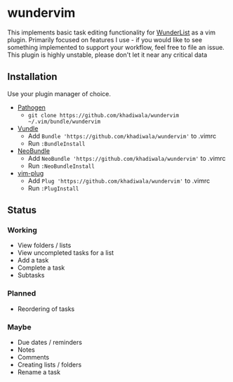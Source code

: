 # wundervim

This implements basic task editing functionality for [WunderList](http://wunderlist.com) as a vim plugin. Primarily focused on features I use - if you would like to see something implemented to support your workflow, feel free to file an issue.
This plugin is highly unstable, please don't let it near any critical data

## Installation

Use your plugin manager of choice.

- [Pathogen](https://github.com/tpope/vim-pathogen)
  - `git clone https://github.com/khadiwala/wundervim ~/.vim/bundle/wundervim`
- [Vundle](https://github.com/gmarik/vundle)
  - Add `Bundle 'https://github.com/khadiwala/wundervim'` to .vimrc
  - Run `:BundleInstall`
- [NeoBundle](https://github.com/Shougo/neobundle.vim)
  - Add `NeoBundle 'https://github.com/khadiwala/wundervim'` to .vimrc
  - Run `:NeoBundleInstall`
- [vim-plug](https://github.com/junegunn/vim-plug)
  - Add `Plug 'https://github.com/khadiwala/wundervim'` to .vimrc
  - Run `:PlugInstall`

## Status

### Working
- View folders / lists
- View uncompleted tasks for a list
- Add a task
- Complete a task
- Subtasks

### Planned
- Reordering of tasks

### Maybe
- Due dates / reminders
- Notes
- Comments
- Creating lists / folders
- Rename a task
